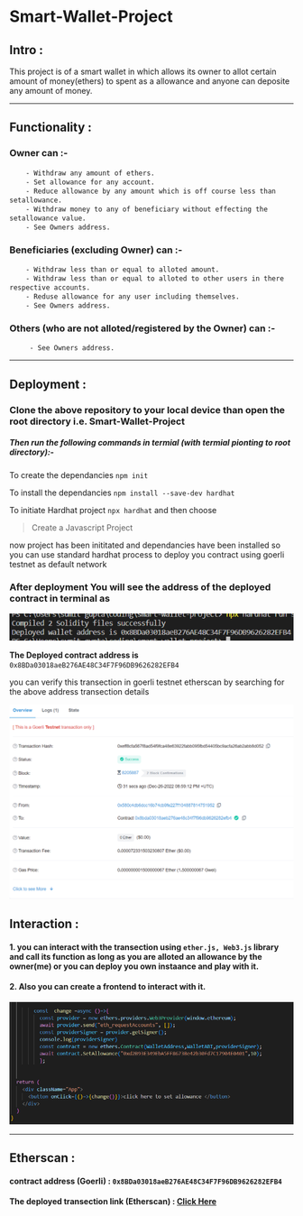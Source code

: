 # Smart-Wallet-Project
## Intro :
 This project is of a smart wallet in which allows its owner to allot certain amount of money(ethers) to spent as a allowance and anyone can deposite any amount of         money.
 
***

## Functionality :
### Owner can :-
        - Withdraw any amount of ethers.
        - Set allowance for any account.
        - Reduce allowance by any amount which is off course less than setallowance.
        - Withdraw money to any of beneficiary without effecting the setallowance value.
        - See Owners address.
       
        
### Beneficiaries (excluding Owner) can :-
        - Withdraw less than or equal to alloted amount.
        - Withdraw less than or equal to alloted to other users in there respective accounts.
        - Reduse allowance for any user including themselves.
        - See Owners address.
        
        
### Others (who are not alloted/registered  by the Owner) can :-
         - See Owners address.
         
***
         
## Deployment :
### Clone the above repository to your local device than open the root directory i.e. Smart-Wallet-Project
##### Then run the following commands in termial (with termial pionting to root directory):-

To create the dependancies `npm init`

To install the dependancies `npm install --save-dev hardhat`

To initiate Hardhat project `npx hardhat` and then choose

>Create a Javascript Project

now project has been inititated and dependancies have been installed so you can use standard hardhat process to deploy you contract using goerli testnet as default network

### After deployment You will see the address of the deployed contract in terminal as

![Deployed contract address image](./images/Terminal.png)

**The Deployed contract address is** `0x8BDa03018aeB276AE48C34F7F96DB9626282EFB4`

you can verify this transection in goerli testnet etherscan by searching for the above address transection details

![Etherscan transection image](./images/Etherscan.png)

## Interaction :
#### 1. you can interact with the transection using `ether.js, Web3.js` library and call its function as long as you are alloted an allowance by the owner(me) or you can deploy you own instaance and play with it.

#### 2. Also you can create a frontend to interact with it.

![Snippets of frontend interaction function](./images/Frontend.png)

***

## Etherscan :

#### contract address (Goerli) : `0x8BDa03018aeB276AE48C34F7F96DB9626282EFB4`

#### The deployed transection link (Etherscan) : [Click Here](https://goerli.etherscan.io/tx/0x2e63f03df4c802fe790737a089c0610761c13a67fadfa18ad4ca845ad125cae7)






